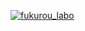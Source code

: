 [![fukurou_labo](https://user-images.githubusercontent.com/47747828/179177837-ca50cd85-acab-439e-97d7-9dfd5ac1c79d.jpg)
](https://note.com/fukurou_dev)
